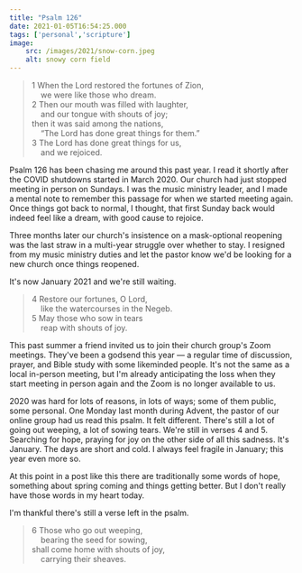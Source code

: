 ```yaml
---
title: "Psalm 126"
date: 2021-01-05T16:54:25.000
tags: ['personal','scripture']
image:
    src: /images/2021/snow-corn.jpeg
    alt: snowy corn field
---
```


> 1 When the Lord restored the fortunes of Zion,  
>     we were like those who dream.  
> 2 Then our mouth was filled with laughter,  
>     and our tongue with shouts of joy;  
> then it was said among the nations,  
>     “The Lord has done great things for them.”  
> 3 The Lord has done great things for us,  
>     and we rejoiced.

Psalm 126 has been chasing me around this past year. I read it shortly after the COVID shutdowns started in March 2020. Our church had just stopped meeting in person on Sundays. I was the music ministry leader, and I made a mental note to remember this passage for when we started meeting again. Once things got back to normal, I thought, that first Sunday back would indeed feel like a dream, with good cause to rejoice.

Three months later our church's insistence on a mask-optional reopening was the last straw in a multi-year struggle over whether to stay. I resigned from my music ministry duties and let the pastor know we'd be looking for a new church once things reopened.

It's now January 2021 and we're still waiting.

> 4 Restore our fortunes, O Lord,  
>     like the watercourses in the Negeb.  
> 5 May those who sow in tears  
>     reap with shouts of joy.

This past summer a friend invited us to join their church group's Zoom meetings. They've been a godsend this year — a regular time of discussion, prayer, and Bible study with some likeminded people. It's not the same as a local in-person meeting, but I'm already anticipating the loss when they start meeting in person again and the Zoom is no longer available to us.

2020 was hard for lots of reasons, in lots of ways; some of them public, some personal. One Monday last month during Advent, the pastor of our online group had us read this psalm. It felt different. There's still a lot of going out weeping, a lot of sowing tears. We're still in verses 4 and 5. Searching for hope, praying for joy on the other side of all this sadness. It's January. The days are short and cold. I always feel fragile in January; this year even more so.

At this point in a post like this there are traditionally some words of hope, something about spring coming and things getting better. But I don't really have those words in my heart today.

I'm thankful there's still a verse left in the psalm.

> 6 Those who go out weeping,  
>     bearing the seed for sowing,  
> shall come home with shouts of joy,  
>     carrying their sheaves.
